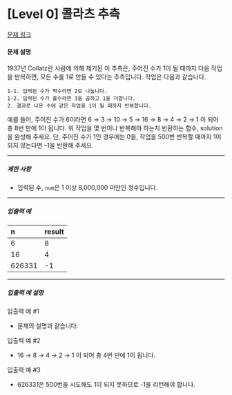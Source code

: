 # [Level 0] 콜라츠 추측

[문제 링크](https://school.programmers.co.kr/learn/courses/30/lessons/12943)

#### 문제 설명

1937년 Collatz란 사람에 의해 제기된 이 추측은, 주어진 수가 1이 될 때까지 다음 작업을 반복하면, 모든 수를 1로 만들 수 있다는 추측입니다. 작업은 다음과 같습니다.

```
1-1. 입력된 수가 짝수라면 2로 나눕니다. 
1-2. 입력된 수가 홀수라면 3을 곱하고 1을 더합니다. 
2. 결과로 나온 수에 같은 작업을 1이 될 때까지 반복합니다. 
```

예를 들어, 주어진 수가 6이라면 6 → 3 → 10 → 5 → 16 → 8 → 4 → 2 → 1 이 되어 총 8번 만에 1이 됩니다. 위 작업을 몇 번이나 반복해야 하는지 반환하는 함수, solution을 완성해 주세요. 단, 주어진 수가 1인 경우에는 0을, 작업을 500번 반복할 때까지 1이 되지 않는다면 –1을 반환해 주세요.

---

##### 제한 사항

- 입력된 수, ```num```은 1 이상 8,000,000 미만인 정수입니다.

---

##### 입출력 예

|n|result|
|:---|:---|
|6|8|
|16|4|
|626331|-1|

---

##### 입출력 예 설명

입출력 예 #1

- 문제의 설명과 같습니다.

입출력 예 #2

- 16 → 8 → 4 → 2 → 1 이 되어 총 4번 만에 1이 됩니다.

입출력 예 #3

- 626331은 500번을 시도해도 1이 되지 못하므로 -1을 리턴해야 합니다.
